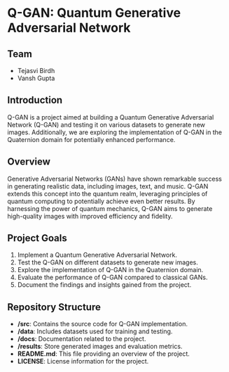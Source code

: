 # Q-GAN: Quantum Generative Adversarial Network

## Team
- Tejasvi Birdh
- Vansh Gupta

## Introduction
Q-GAN is a project aimed at building a Quantum Generative Adversarial Network (Q-GAN) and testing it on various datasets to generate new images. Additionally, we are exploring the implementation of Q-GAN in the Quaternion domain for potentially enhanced performance.

## Overview
Generative Adversarial Networks (GANs) have shown remarkable success in generating realistic data, including images, text, and music. Q-GAN extends this concept into the quantum realm, leveraging principles of quantum computing to potentially achieve even better results. By harnessing the power of quantum mechanics, Q-GAN aims to generate high-quality images with improved efficiency and fidelity.

## Project Goals
1. Implement a Quantum Generative Adversarial Network.
2. Test the Q-GAN on different datasets to generate new images.
3. Explore the implementation of Q-GAN in the Quaternion domain.
4. Evaluate the performance of Q-GAN compared to classical GANs.
5. Document the findings and insights gained from the project.

## Repository Structure
- **/src**: Contains the source code for Q-GAN implementation.
- **/data**: Includes datasets used for training and testing.
- **/docs**: Documentation related to the project.
- **/results**: Store generated images and evaluation metrics.
- **README.md**: This file providing an overview of the project.
- **LICENSE**: License information for the project.
